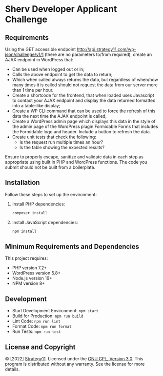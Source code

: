 # Sherv Developer Applicant Challenge

## Requirements

Using the GET accessible endpoint <http://api.strategy11.com/wp-json/challenge/v1/1> (there are no parameters to/from required), create an AJAX endpoint in WordPress that:

- Can be used when logged out or in;
- Calls the above endpoint to get the data to return;
- Which when called always returns the data, but regardless of when/how many times it is called should not request the data from our server more than 1 time per hour.
- Create a shortcode for the frontend, that when loaded uses Javascript to contact your AJAX endpoint and display the data returned formatted into a table-like display;
- Create a WP CLI command that can be used to force the refresh of this data the next time the AJAX endpoint is called;
- Create a WordPress admin page which displays this data in the style of the admin page of the WordPress plugin Formidable Forms that includes the Formidable logo and header. Include a button to refresh the data.
- Create unit tests that check the following:
  - Is the request run multiple times an hour?
  - Is the table showing the expected results?

Ensure to properly escape, sanitize and validate data in each step as appropriate using built in PHP and WordPress functions. The code you submit should not be built from a boilerplate.

## Installation

Follow these steps to set up the environment:

1. Install PHP dependencies:

   ```bash
   composer install
   ```

2. Install JavaScript dependencies:

   ```bash
   npm install
   ```

## Minimum Requirements and Dependencies

This project requires:

- PHP version 7.2+
- WordPress version 5.8+
- Node.js version 16+
- NPM version 8+

## Development

- Start Development Environment: `npm start`
- Build for Production: `npm run build`
- Lint Code: `npm run lint`
- Format Code: `npm run format`
- Run Tests: `npm run test`

## License and Copyright

© [2022] [Strategy11](https://strategy11.com/). Licensed under the [GNU GPL, Version 3.0](https://www.gnu.org/licenses/gpl-3.0.en.html). This program is distributed without any warranty. See the license for more details.
